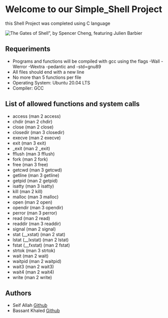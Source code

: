 # Welcome to our Simple_Shell Project

this Shell Project was completed using C language

![The Gates of Shell”, by Spencer Cheng, featuring Julien Barbier](https://github.com/Xmerlin7/simple_shell/assets/136097724/0c59f38d-ca2c-4eda-ab4e-564c3c18e63f)

## Requeriments

- Programs and functions will be compiled with gcc using the flags -Wall -Werror -Wextra -pedantic and -std=gnu89
- All files should end with a new line
- No more than 5 functions per file
- Operating System: Ubuntu 20.04 LTS
- Compiler: GCC

## List of allowed functions and system calls

- access (man 2 access)
- chdir (man 2 chdir)
- close (man 2 close)
- closedir (man 3 closedir)
- execve (man 2 execve)
- exit (man 3 exit)
- _exit (man 2 _exit)
- fflush (man 3 fflush)
- fork (man 2 fork)
- free (man 3 free)
- getcwd (man 3 getcwd)
- getline (man 3 getline)
- getpid (man 2 getpid)
- isatty (man 3 isatty)
- kill (man 2 kill)
- malloc (man 3 malloc)
- open (man 2 open)
- opendir (man 3 opendir)
- perror (man 3 perror)
- read (man 2 read)
- readdir (man 3 readdir)
- signal (man 2 signal)
- stat (__xstat) (man 2 stat)
- lstat (__lxstat) (man 2 lstat)
- fstat (__fxstat) (man 2 fstat)
- strtok (man 3 strtok)
- wait (man 2 wait)
- waitpid (man 2 waitpid)
- wait3 (man 2 wait3)
- wait4 (man 2 wait4)
- write (man 2 write)

## Authors
- Seif Allah [Github](https://github.com/Xmerlin7)
- Bassant Khaled [Github](https://github.com/BassantKhaled259)
